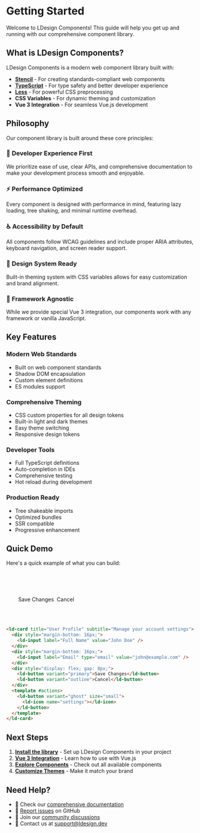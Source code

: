 # Getting Started

Welcome to LDesign Components! This guide will help you get up and running with our comprehensive component library.

## What is LDesign Components?

LDesign Components is a modern web component library built with:

- **[Stencil](https://stenciljs.com/)** - For creating standards-compliant web components
- **[TypeScript](https://www.typescriptlang.org/)** - For type safety and better developer experience
- **[Less](https://lesscss.org/)** - For powerful CSS preprocessing
- **CSS Variables** - For dynamic theming and customization
- **Vue 3 Integration** - For seamless Vue.js development

## Philosophy

Our component library is built around these core principles:

### 🎯 **Developer Experience First**
We prioritize ease of use, clear APIs, and comprehensive documentation to make your development process smooth and enjoyable.

### ⚡ **Performance Optimized**
Every component is designed with performance in mind, featuring lazy loading, tree shaking, and minimal runtime overhead.

### ♿ **Accessibility by Default**
All components follow WCAG guidelines and include proper ARIA attributes, keyboard navigation, and screen reader support.

### 🎨 **Design System Ready**
Built-in theming system with CSS variables allows for easy customization and brand alignment.

### 🔧 **Framework Agnostic**
While we provide special Vue 3 integration, our components work with any framework or vanilla JavaScript.

## Key Features

### Modern Web Standards
- Built on web component standards
- Shadow DOM encapsulation
- Custom element definitions
- ES modules support

### Comprehensive Theming
- CSS custom properties for all design tokens
- Built-in light and dark themes
- Easy theme switching
- Responsive design tokens

### Developer Tools
- Full TypeScript definitions
- Auto-completion in IDEs
- Comprehensive testing
- Hot reload during development

### Production Ready
- Tree shakeable imports
- Optimized bundles
- SSR compatible
- Progressive enhancement

## Quick Demo

Here's a quick example of what you can build:

<div class="demo-container">
  <ld-card title="User Profile" subtitle="Manage your account settings">
    <div style="margin-bottom: 16px;">
      <ld-input label="Full Name" value="John Doe" />
    </div>
    <div style="margin-bottom: 16px;">
      <ld-input label="Email" type="email" value="john@example.com" />
    </div>
    <div style="display: flex; gap: 8px;">
      <ld-button variant="primary">Save Changes</ld-button>
      <ld-button variant="outline">Cancel</ld-button>
    </div>
    <template #actions>
      <ld-button variant="ghost" size="small">
        <ld-icon name="settings"></ld-icon>
      </ld-button>
    </template>
  </ld-card>
</div>

```html
<ld-card title="User Profile" subtitle="Manage your account settings">
  <div style="margin-bottom: 16px;">
    <ld-input label="Full Name" value="John Doe" />
  </div>
  <div style="margin-bottom: 16px;">
    <ld-input label="Email" type="email" value="john@example.com" />
  </div>
  <div style="display: flex; gap: 8px;">
    <ld-button variant="primary">Save Changes</ld-button>
    <ld-button variant="outline">Cancel</ld-button>
  </div>
  <template #actions>
    <ld-button variant="ghost" size="small">
      <ld-icon name="settings"></ld-icon>
    </ld-button>
  </template>
</ld-card>
```

## Next Steps

1. **[Install the library](/guide/installation)** - Set up LDesign Components in your project
2. **[Vue 3 Integration](/guide/vue-integration)** - Learn how to use with Vue.js
3. **[Explore Components](/components/button)** - Check out all available components
4. **[Customize Themes](/customization/theming)** - Make it match your brand

## Need Help?

- 📖 Check our [comprehensive documentation](/components/button)
- 🐛 [Report issues](https://github.com/ldesign/components/issues) on GitHub
- 💬 Join our [community discussions](https://github.com/ldesign/components/discussions)
- 📧 Contact us at support@ldesign.dev

<style>
.demo-container {
  margin: 2rem 0;
  padding: 2rem;
  border: 1px solid var(--vp-c-border);
  border-radius: 8px;
  background: var(--vp-c-bg-soft);
}
</style>